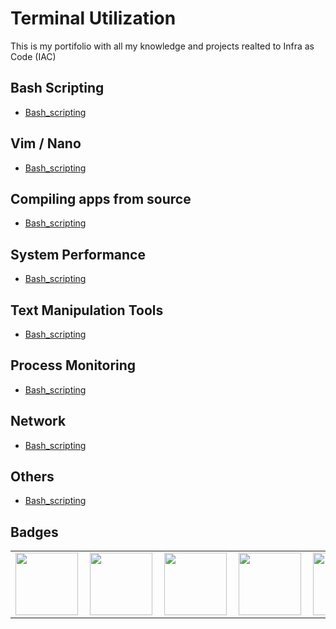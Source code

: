# Terminal Utilization #
This is my portifolio with all my knowledge and projects realted to Infra as Code (IAC)

## Bash Scripting ##

* [Bash_scripting](Bash_scripting/summary.md)
  
## Vim / Nano ##
* [Bash_scripting](Bash_scripting/summary.md)

## Compiling apps from source ##
* [Bash_scripting](Bash_scripting/summary.md)

## System Performance ## 
* [Bash_scripting](Bash_scripting/summary.md)

## Text Manipulation Tools ## 
* [Bash_scripting](Bash_scripting/summary.md)

## Process Monitoring ## 
* [Bash_scripting](Bash_scripting/summary.md)

## Network ## 
* [Bash_scripting](Bash_scripting/summary.md)

## Others ##
* [Bash_scripting](Bash_scripting/summary.md)

## Badges ##
<table width="100%" border="0">

  <tr>    
    <td><img src="Containers/Docker/images/container_expert_linux_tips_badge.png" width="100" height="100" align="left" /></td>
    <td><img src="Containers/Docker/images/uncomplicating_docker_linux_tips_badge.png" width="100" height="100" align="left"  /></td>
    <td><img src="Container_Orchestration/Kubernetes/images/Uncomplicating_kubernetes_LinuxTIPS_Badge.png" width="100" height="100" align="left"  /></td>
    <td><img src="Service_Mash/Istio/images/Uncomplicating_istio_LinuxTIPS_Badge.png" width="100" height="100" align="left"  /></td>
    <td><img src="Containers/Docker/images/Docker_Essentials_IBM_ISDN.png" width="100" height="100" align="left" /></td>
  </tr>

</table>